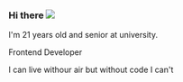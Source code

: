### Hi there <img src='https://media1.giphy.com/media/w1OBpBd7kJqHrJnJ13/200w.webp?cid=ecf05e47xkunux77p9pff00nrfac5wfg97pu4kzop1ysvg7p&rid=200w.webp&ct=s'/>

I'm 21 years old and senior at university.

Frontend Developer 

I can live withour air but without code I can't


